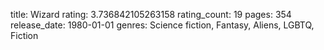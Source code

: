 title: Wizard
rating: 3.736842105263158
rating_count: 19
pages: 354
release_date: 1980-01-01
genres: Science fiction, Fantasy, Aliens, LGBTQ, Fiction